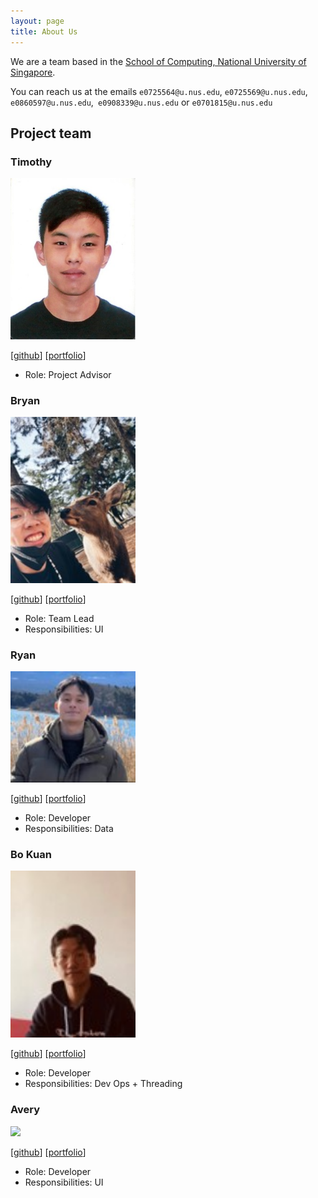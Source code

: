 ```yaml
---
layout: page
title: About Us
---
```


We are a team based in the [School of Computing, National University of Singapore](http://www.comp.nus.edu.sg).

You can reach us at the emails `e0725564@u.nus.edu`, `e0725569@u.nus.edu`, `e0860597@u.nus.edu`,` e0908339@u.nus.edu` or `e0701815@u.nus.edu`

## Project team

### Timothy

<img src="images/timothy.png" width="200px">

[[github](https://github.com/TimothyLawSongEn)]
[[portfolio](team/timothylawsongen.md)]

* Role: Project Advisor

### Bryan

<img src="images/bryan.png" width="200px">

[[github](http://github.com/bryanongjx)]
[[portfolio](team/bryanongjx.md)]

* Role: Team Lead
* Responsibilities: UI

### Ryan

<img src="images/ryan.png" width="200px">

[[github](http://github.com/ryanchua00)] [[portfolio](team/ryanchua00.md)]

* Role: Developer
* Responsibilities: Data

### Bo Kuan

<img src="images/bokuan.png" width="200px">

[[github](http://github.com/bokuanT)]
[[portfolio](team/bokuant.md)]

* Role: Developer
* Responsibilities: Dev Ops + Threading

### Avery

<img src="images/johndoe.png" width="200px">

[[github](http://github.com/Diamondroxxx)]
[[portfolio](team/diamondroxxx.md)]

* Role: Developer
* Responsibilities: UI
